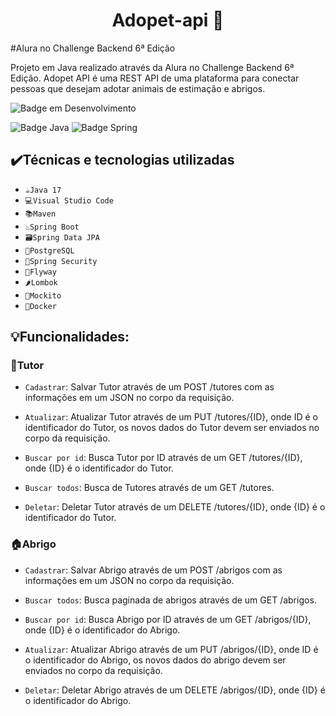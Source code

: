 <h1 align="center"> Adopet-api 🤖 </h1>
#Alura no Challenge Backend 6ª Edição

Projeto em Java realizado através da Alura no Challenge Backend 6ª Edição. Adopet API é uma REST API de uma plataforma para conectar pessoas que desejam adotar animais de estimação e abrigos.

![Badge em Desenvolvimento](http://img.shields.io/static/v1?label=STATUS&message=EM%20DESENVOLVIMENTO&color=GREEN&style=for-the-badge)

![Badge Java](https://camo.githubusercontent.com/80db829f48ed5c5c3d48d6a3d864ff175b0e6cc6c5a12fcceaf5e14396f2bd6c/68747470733a2f2f696d672e736869656c64732e696f2f7374617469632f76313f6c6162656c3d4a617661266d6573736167653d313726636f6c6f723d6f72616e6765267374796c653d666f722d7468652d6261646765266c6f676f3d6a617661)
![Badge Spring](https://camo.githubusercontent.com/0b4c1a53e58ff8a484caf1c09d0832ddf6ad68a419d8d51611ff030f0e4f61bc/68747470733a2f2f696d672e736869656c64732e696f2f7374617469632f76313f6c6162656c3d537072696e67626f6f74266d6573736167653d76332e302e3526636f6c6f723d627269676874677265656e267374796c653d666f722d7468652d6261646765266c6f676f3d737072696e67)
## ✔️Técnicas e tecnologias utilizadas
- `☕Java 17`
- `💻Visual Studio Code`
- `📚Maven`
- `♨️Spring Boot`
- `🗃️Spring Data JPA`
- `🐘PostgreSQL`
- `🔐Spring Security`
- `🪽Flyway`
- `🌶️Lombok`
- `🧋Mockito`
- `🐋Docker`

## 💡Funcionalidades:

### 👤Tutor

- `Cadastrar`: Salvar Tutor através de um POST /tutores com as informações em um JSON no corpo da requisição.

- `Atualizar`: Atualizar Tutor através de um PUT /tutores/{ID}, onde ID é o identificador do Tutor, os novos dados do Tutor devem ser enviados no corpo da requisição.

- `Buscar por id`: Busca Tutor por ID através de um GET /tutores/{ID}, onde {ID} é o identificador do Tutor.

- `Buscar todos`: Busca de Tutores através de um GET /tutores.

- `Deletar`: Deletar Tutor através de um DELETE /tutores/{ID}, onde {ID} é o identificador do Tutor.

### 🏠Abrigo

- `Cadastrar`: Salvar Abrigo através de um POST /abrigos com as informações em um JSON no corpo da requisição.

- `Buscar todos`: Busca paginada de abrigos através de um GET /abrigos.

- `Buscar por id`: Busca Abrigo por ID através de um GET /abrigos/{ID}, onde {ID} é o identificador do Abrigo.

- `Atualizar`: Atualizar Abrigo através de um PUT /abrigos/{ID}, onde ID é o identificador do Abrigo, os novos dados do abrigo devem ser enviados no corpo da requisição.

- `Deletar`: Deletar Abrigo através de um DELETE /abrigos/{ID}, onde {ID} é o identificador do Abrigo.

